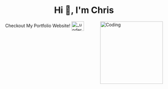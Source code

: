 <h1 align="center">Hi 👋, I'm Chris</h1>
<img align="right" alt="Coding" alt="Coding" height="200" src="https://media3.giphy.com/media/BPJmthQ3YRwD6QqcVD/giphy.gif?cid=ecf05e4789i4lcaqrmpan315sb8tpntd7ix8r5rpvmpuwhpp&rid=giphy.gif&ct=g">

Checkout My Portfolio Website!
<a href="https://underwater-studio.vercel.app/" target="blank">
  <img
    align="center"
    src="https://images.prismic.io/underwater-studio/Z5egtZbqstJ9946T_bubble-hero.png?auto=format%2Ccompress&h=186&dpr=1"
    alt="_underwater_studio_"
    height="30"
    width="40"
  />
</a>

